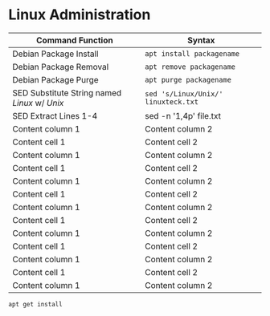 # Linux Administration
Command Function | Syntax 
------------ | -------------
Debian Package Install | ```apt install packagename```
Debian Package Removal | ```apt remove packagename```
Debian Package Purge | ```apt purge packagename```
SED Substitute String named *Linux* w/ *Unix* | ```sed 's/Linux/Unix/' linuxteck.txt```
SED Extract Lines 1-4 | sed -n '1,4p' file.txt
Content column 1 | Content column 2
Content cell 1 | Content cell 2
Content column 1 | Content column 2
Content cell 1 | Content cell 2
Content column 1 | Content column 2
Content cell 1 | Content cell 2
Content column 1 | Content column 2
Content cell 1 | Content cell 2
Content column 1 | Content column 2
Content cell 1 | Content cell 2
Content column 1 | Content column 2
Content cell 1 | Content cell 2
Content column 1 | Content column 2

``` apt get install ```
